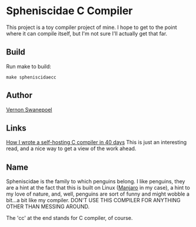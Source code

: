 # Spheniscidae C Compiler

This project is a toy compiler project of mine.  I hope to 
get to the point where it can compile itself, but I'm not sure
I'll actually get that far.


## Build

Run make to build:

    make spheniscidaecc


## Author

[Vernon Swanepoel](https://sandcurves.com/)


## Links

[How I wrote a self-hosting C compiler in 40 days](https://www.sigbus.info/how-i-wrote-a-self-hosting-c-compiler-in-40-days)
This is just an interesting read, and a nice way to get a view of the
work ahead.

## Name

Spheniscidae is the family to which penguins belong.  I like penguins,
they are a hint at the fact that this is built on Linux ([Manjaro](https://manjaro.org/)
in my case), a hint to my love of nature, and, well, penguins are sort of funny and 
might wobble a bit...a bit like my compiler.  DON'T USE THIS COMPILER
FOR ANYTHING OTHER THAN MESSING AROUND.

The 'cc' at the end stands for C compiler, of course.
